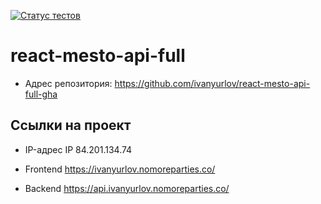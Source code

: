 [![Статус тестов](../../actions/workflows/tests.yml/badge.svg)](../../actions/workflows/tests.yml)

# react-mesto-api-full

* Адрес репозитория: https://github.com/ivanyurlov/react-mesto-api-full-gha

## Ссылки на проект

* IP-адрес IP 84.201.134.74

* Frontend https://ivanyurlov.nomoreparties.co/

* Backend https://api.ivanyurlov.nomoreparties.co/
